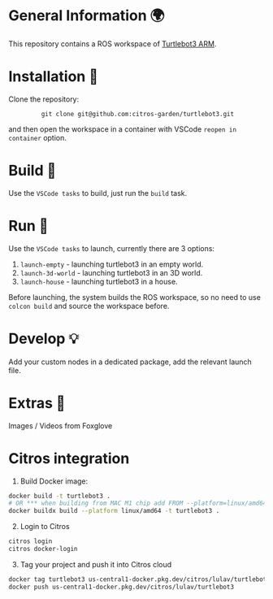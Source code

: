 # General Information 🌍
This repository contains a ROS workspace of [Turtlebot3 ARM](https://emanual.robotis.com/docs/en/platform/turtlebot3/quick-start/#pc-setup).

# Installation 🛫

Clone the repository:

             git clone git@github.com:citros-garden/turtlebot3.git

and then open the workspace in a container with VSCode `reopen in container` option.  

# Build :tractor:

Use the `VSCode tasks` to build, just run the `build` task.


# Run 🚀
Use the `VSCode tasks` to launch, currently there are 3 options:

1. `launch-empty` - launching turtlebot3 in an empty world.
2. `launch-3d-world` - launching turtlebot3 in an 3D world.
3. `launch-house` - launching turtlebot3 in a house.

Before launching, the system builds the ROS workspace, so no need to use `colcon build` and source the workspace before.


# Develop :bulb:
Add your custom nodes in a dedicated package, add the relevant launch file.

# Extras :eyes:
Images / Videos from Foxglove

# Citros integration
1. Build Docker image:
```bash
docker build -t turtlebot3 .
# OR *** when building from MAC M1 chip add FROM --platform=linux/amd64 ***
docker buildx build --platform linux/amd64 -t turtlebot3 .   
```
2. Login to Citros
 ```bash
citros login
citros docker-login
```
3. Tag your project and push it into Citros cloud
 ```bash
docker tag turtlebot3 us-central1-docker.pkg.dev/citros/lulav/turtlebot3
docker push us-central1-docker.pkg.dev/citros/lulav/turtlebot3
```
 